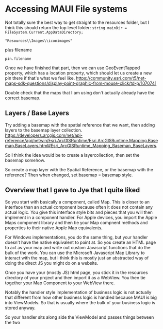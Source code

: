 # Accessing MAUI File systems

Not totally sure the best way to get straight to the resources folder, but I think this should return the top level folder:
`string mainDir = FileSystem.Current.AppDataDirectory;`

`"Resources\\Images\\iconimages"`

plus filename

`pin.filename`

Once we have finished that part, then we can use GeoEventTapped property, which has a location property, which should let us create a new pin there if that's what we feel like.
https://community.esri.com/t5/net-maps-sdk-questions/display-point-graphic-from-mouse-click/td-p/1070741

Double check that the maps that I am using don't actually already have the correct basemap.

## Layers / Base Layers

Try adding a basemap with the spatial reference that we want, then adding layers to the basemap layer collection. https://developers.arcgis.com/net/api-reference/api/netwin/Esri.ArcGISRuntime/Esri.ArcGISRuntime.Mapping.Basemap.BaseLayers.html#Esri_ArcGISRuntime_Mapping_Basemap_BaseLayers.

So I think the idea would be to create a layercollection, then set the basemap somehow.

So create a map layer with the Spatial Reference, or the basemap with the reference? Then when changed, set basemap = basemap style.

## Overview that I gave to Jye that I quite liked
So you start with basically a component, called Map. This is closer to an interface than an actual component because often it does not contain any actual logic. You give this interface style bits and pieces that you will then implement in a component handler. For Apple devices, you import the Apple Maps component library and then tie your Map compnent methods and properties to their native Apple Map equivalents.
 
For Windows implementations, you do the same thing, but your handler doesn't have the native equivalent to point at. So you create an HTML page to act as your map and write out custom Javascript functions that do the bulk of the work. You can use the Microsoft Javascript Map Library to interact with the map, but I think this is mostly just an abstracted way of doing the direct JS you might do on a website.
 
Once you have your (mostly JS) html page, you stick it in the resources directory of your project and then import it as a WebView. You then tie together your Map Component to your WebView there.
 
Notably the handler style implementation of business logic is not actually that different from how other business logic is handled because MAUI is big into ViewModels. So that is usually where the bulk of your business logic is stored anyway.
 
So your handler sits along side the ViewModel and passes things between the two
 
